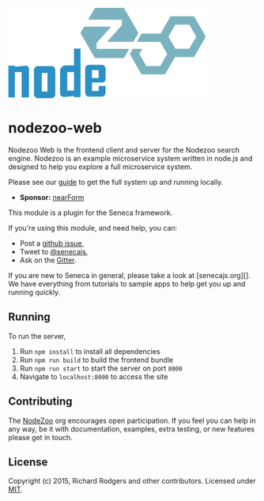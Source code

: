 ![Nodezoo](/client/assets/img/logo-nodezoo.png)

# nodezoo-web
Nodezoo Web is the frontend client and server for the Nodezoo search engine. Nodezoo is an example microservice system written in node.js and designed to help you explore a full microservice system.

Please see our [guide][NodezooSystem] to get the full system up and running locally.

- __Sponsor:__ [nearForm][Sponsor]


This module is a plugin for the Seneca framework.

If you're using this module, and need help, you can:

- Post a [github issue][],
- Tweet to [@senecajs][],
- Ask on the [Gitter][gitter-url].

If you are new to Seneca in general, please take a look at
[senecajs.org][]. We have everything from tutorials to sample apps to
help get you up and running quickly.

## Running
To run the server,

1. Run `npm install` to install all dependencies
2. Run `npm run build` to build the frontend bundle
3. Run `npm run start` to start the server on port `8000`
4. Navigate to `localhost:8000` to access the site

## Contributing
The [NodeZoo][] org encourages open participation. If you feel you can help in any way, be it with documentation, examples, extra testing, or new features please get in touch.

## License
Copyright (c) 2015, Richard Rodgers and other contributors.
Licensed under [MIT][].


[MIT]: ./LICENSE
[Code of Conduct]: https://github.com/nearform/vidi-contrib/docs/code_of_conduct.md
[Sponsor]: http://www.nearform.com/
[NodeZoo]: http://www.nodezoo.com/
[NodezooSystem]: https://github.com/nodezoo/nodezoo-system
[github issue]: https://github.com/nodezoo/nodezoo-web/issues
[@senecajs]: http://twitter.com/senecajs
[gitter-url]: https://gitter.im/nodezoo/nodezoo-org
